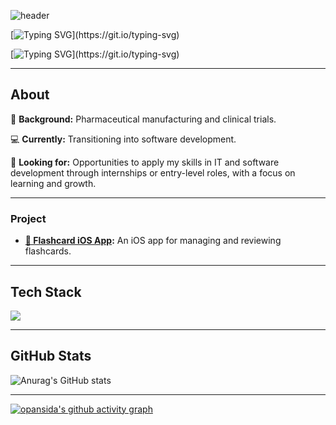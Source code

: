 ![header](https://capsule-render.vercel.app/api?type=wave&color=0D6A4F&height=120&section=header)


[![Typing SVG](https://readme-typing-svg.demolab.com?font=Fira+Code&pause=1001&color=36A162&background=9FA3AA00&center=true&vCenter=true&multiline=true&width=435&lines=Hey%2C+Hey+!)](https://git.io/typing-svg)

[![Typing SVG](https://readme-typing-svg.demolab.com?font=Fira+Code&pause=1001&color=36A162&background=9FA3AA00&center=true&vCenter=true&multiline=true&width=435&lines=I+am+Sida+Pan+.)](https://git.io/typing-svg)

- - -


## About

💊 **Background:**  Pharmaceutical manufacturing and clinical trials. 

💻 **Currently:**  Transitioning into software development.  

🔭 **Looking for:** Opportunities to apply my skills in IT and software development through internships or entry-level roles, with a focus on learning and growth.

- - -
### Project

- **[📱 Flashcard iOS App](https://github.com/opansida/flashcard):** An iOS app for managing and reviewing flashcards.





- - -
## Tech Stack

<a href="https://skillicons.dev">
  <img src="https://skillicons.dev/icons?i=express,html,java,js,nodejs,mysql,postgres,react,postman,py,git,docker,css," />
</a>

- - -

## GitHub Stats

![Anurag's GitHub stats](https://github-readme-stats.vercel.app/api?username=opansida&theme=shadow_green&show_icons=true) 

- - -

[![opansida's github activity graph](https://github-readme-activity-graph.vercel.app/graph?username=opansida&theme=github-compact)](https://github.com/opansida/github-readme-activity-graph)





